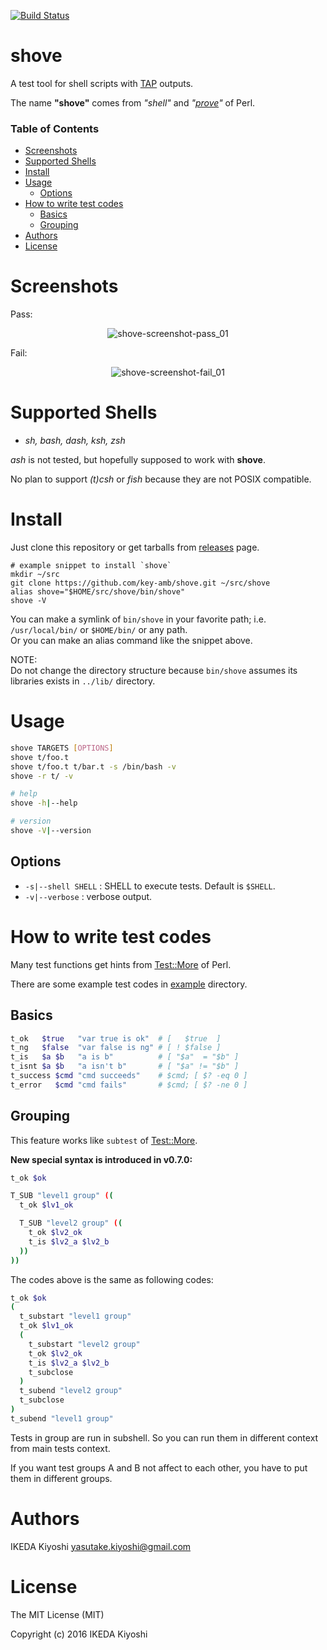 [![Build Status](https://travis-ci.org/key-amb/shove.svg?branch=master)](https://travis-ci.org/key-amb/shove)
# shove

A test tool for shell scripts with [TAP](https://testanything.org/) outputs.

The name **"shove"** comes from _"shell"_ and
_"[prove](http://perldoc.perl.org/prove.html)"_ of Perl.

### Table of Contents

* [Screenshots](#screenshots)
* [Supported Shells](#supported-shells)
* [Install](#install)
* [Usage](#usage)
  * [Options](#options)
* [How to write test codes](#how-to-write-test-codes)
  * [Basics](#basics)
  * [Grouping](#grouping)
* [Authors](#authors)
* [License](#license)

# Screenshots

Pass:

<div align="center">
<img src="https://raw.githubusercontent.com/key-amb/shove/resource/image/screenshot-pass_01.png" alt="shove-screenshot-pass_01">
</div>

Fail:

<div align="center">
<img src="https://raw.githubusercontent.com/key-amb/shove/resource/image/screenshot-fail_01.png" alt="shove-screenshot-fail_01">
</div>

# Supported Shells

- _sh, bash, dash, ksh, zsh_

_ash_ is not tested, but hopefully supposed to work with **shove**.  

No plan to support _(t)csh_ or _fish_ because they are not POSIX compatible.

# Install

Just clone this repository or get tarballs from [releases](https://github.com/key-amb/shove/releases) page.

```
# example snippet to install `shove`
mkdir ~/src
git clone https://github.com/key-amb/shove.git ~/src/shove
alias shove="$HOME/src/shove/bin/shove"
shove -V
```

You can make a symlink of `bin/shove` in your favorite path;
i.e. `/usr/local/bin/` or `$HOME/bin/` or any path.  
Or you can make an alias command like the snippet above.

NOTE:  
Do not change the directory structure because `bin/shove` assumes
its libraries exists in `../lib/` directory.

# Usage

```sh
shove TARGETS [OPTIONS]
shove t/foo.t
shove t/foo.t t/bar.t -s /bin/bash -v
shove -r t/ -v

# help
shove -h|--help

# version
shove -V|--version
```

## Options

* `-s|--shell SHELL` : SHELL to execute tests. Default is `$SHELL`.
* `-v|--verbose` : verbose output.

# How to write test codes

Many test functions get hints from
[Test::More](http://perldoc.perl.org/Test/More.html) of Perl.

There are some example test codes in [example](example) directory.

## Basics

```sh
t_ok   $true   "var true is ok"  # [   $true  ]
t_ng   $false  "var false is ng" # [ ! $false ]
t_is   $a $b   "a is b"          # [ "$a"  = "$b" ]
t_isnt $a $b   "a isn't b"       # [ "$a" != "$b" ]
t_success $cmd "cmd succeeds"    # $cmd; [ $? -eq 0 ]
t_error   $cmd "cmd fails"       # $cmd; [ $? -ne 0 ]
```

## Grouping

This feature works like `subtest` of
[Test::More](http://perldoc.perl.org/Test/More.html).

**New special syntax is introduced in v0.7.0:**

```sh
t_ok $ok

T_SUB "level1 group" ((
  t_ok $lv1_ok

  T_SUB "level2 group" ((
    t_ok $lv2_ok
    t_is $lv2_a $lv2_b
  ))
))
```

The codes above is the same as following codes:

```sh
t_ok $ok
(
  t_substart "level1 group"
  t_ok $lv1_ok
  (
    t_substart "level2 group"
    t_ok $lv2_ok
    t_is $lv2_a $lv2_b
    t_subclose
  )
  t_subend "level2 group"
  t_subclose
)
t_subend "level1 group"
```

Tests in group are run in subshell.
So you can run them in different context from main tests context.

If you want test groups A and B not affect to each other, you have to put them in
different groups.

# Authors

IKEDA Kiyoshi <yasutake.kiyoshi@gmail.com>

# License

The MIT License (MIT)

Copyright (c) 2016 IKEDA Kiyoshi

